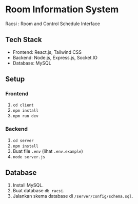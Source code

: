 # Room Information System
Racsi : Room and Control Schedule Interface

## Tech Stack
- Frontend: React.js, Tailwind CSS
- Backend: Node.js, Express.js, Socket.IO
- Database: MySQL

## Setup
### Frontend
1. `cd client`
2. `npm install`
3. `npm run dev`

### Backend
1. `cd server`
2. `npm install`
3. Buat file `.env` (lihat `.env.example`)
4. `node server.js`

## Database
1. Install MySQL.
2. Buat database `db_racsi`.
3. Jalankan skema database di `/server/config/schema.sql`.